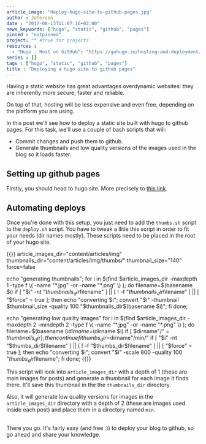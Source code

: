 ```yaml
---
article_image: "deploy-hugo-site-to-github-pages.jpg"
author : Jeferson
date : "2017-08-13T11:07:16+02:00"
news_keywords: ["hugo", "static", "github", "pages"]
pinned : "notpinned"
project: "" #true for projects
resources :
  - "Hugo - Host on GitHub": "https://gohugo.io/hosting-and-deployment/hosting-on-github/#host-github-user-or-organization-pages"
series : []
tags : ["hugo", "static", "github", "pages"]
title : "Deploying a hugo site to github pages"
---
```


Having a static website has great advantages overdynamic websites: they are inherently
more secure, faster and reliable.

On top of that, hosting will be less expensive and even free, depending on the platform
you are using.

<!--more-->
In this post we'll see how to deploy a static site built with hugo to github pages.
For this task, we'll use a couple of bash scripts that will:

* Commit changes and push them to github.
* Generate thumbnails and low quality versions of the images used in the blog so it loads faster.

## Setting up github pages
Firstly, you should head to hugo site. More precisely to [this link](https://gohugo.io/hosting-and-deployment/hosting-on-github/#host-github-user-or-organization-pages).

## Automating deploys
Once you're done with this setup, you just need to add the ``thumbs.sh`` script to the ``deploy.sh`` script.
You have to tweak a llitle this script in order to fit your needs (dir names mostly).
These scripts need to be placed in the root of your hugo site.

{{<highlight sh>}}
article_images_dir="content/articles/img"
thumbnails_dir="content/articles/img/thumbs/"
thumbnail_size="140"
force=false

echo "generating thumbnails";
for i in $(find $article_images_dir -maxdepth 1 -type f \( -name "*.jpg" -or -name "*.png" \) ); do
  filename=$(basename $i)
  if [ "$i" -nt "$thumbnails_dir$filename" ] || [ ! -f "$thumbnails_dir$filename" ] || [ "$force" = true ]; then
    echo "converting $i";
    convert "$i" -thumbnail $thumbnail_size -quality 100 "$thumbnails_dir$(basename $i)";
  fi
done;

echo "generating low quality images"
for i in $(find $article_images_dir -maxdepth 2 -mindepth 2 -type f \( -name "*.jpg" -or -name "*.png" \) ); do
  filename=$(basename $i)
  dirname=$(dirname $i)
  if [ $dirname"/" = $thumbnails_dir ]; then
    continue
  fi
  thumbs_dir=$dirname"/min/"
  if [ "$i" -nt "$thumbs_dir$filename" ] || [ ! -f "$thumbs_dir$filename" ] || [ "$force" = true ]; then
    echo "converting $i";
    convert "$i" -scale 800 -quality 100 "$thumbs_dir$filename";
  fi
done;
{{</highlight>}}

This script will look into ``article_images_dir`` with a depth of 1 (these are
 main images for posts) and generate a thumbnail for each image it finds there.
 It'll save this thumbnail in the the ``thumbnails_dir`` directory.

Also, it will generate low quality versions for images in the ``article_images_dir`` directory
with a depth of 2 (these are images used inside each post) and place them in a
directory named ``min``.

<br>
There you go. It's fairly easy (and free :)) to deploy your blog to github, so
go ahead and share your knowledge.
